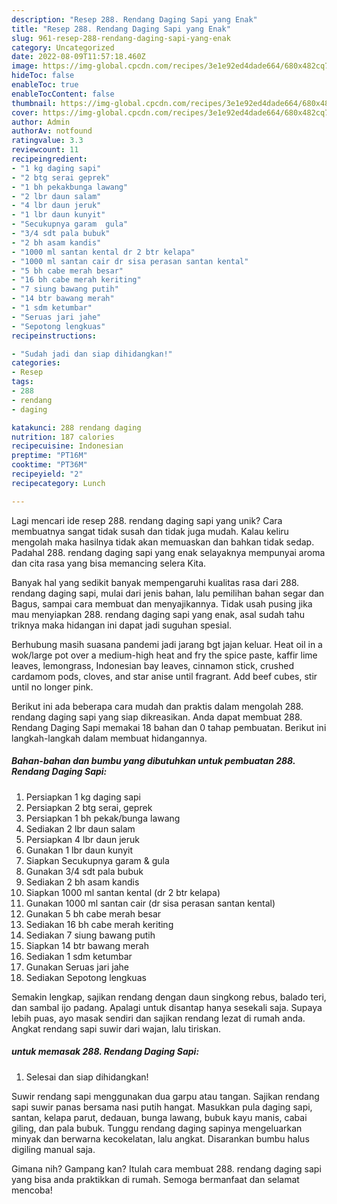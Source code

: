 ```yaml
---
description: "Resep 288. Rendang Daging Sapi yang Enak"
title: "Resep 288. Rendang Daging Sapi yang Enak"
slug: 961-resep-288-rendang-daging-sapi-yang-enak
category: Uncategorized
date: 2022-08-09T11:57:18.460Z
image: https://img-global.cpcdn.com/recipes/3e1e92ed4dade664/680x482cq70/288-rendang-daging-sapi-foto-resep-utama.jpg
hideToc: false
enableToc: true
enableTocContent: false
thumbnail: https://img-global.cpcdn.com/recipes/3e1e92ed4dade664/680x482cq70/288-rendang-daging-sapi-foto-resep-utama.jpg
cover: https://img-global.cpcdn.com/recipes/3e1e92ed4dade664/680x482cq70/288-rendang-daging-sapi-foto-resep-utama.jpg
author: Admin
authorAv: notfound
ratingvalue: 3.3
reviewcount: 11
recipeingredient:
- "1 kg daging sapi"
- "2 btg serai geprek"
- "1 bh pekakbunga lawang"
- "2 lbr daun salam"
- "4 lbr daun jeruk"
- "1 lbr daun kunyit"
- "Secukupnya garam  gula"
- "3/4 sdt pala bubuk"
- "2 bh asam kandis"
- "1000 ml santan kental dr 2 btr kelapa"
- "1000 ml santan cair dr sisa perasan santan kental"
- "5 bh cabe merah besar"
- "16 bh cabe merah keriting"
- "7 siung bawang putih"
- "14 btr bawang merah"
- "1 sdm ketumbar"
- "Seruas jari jahe"
- "Sepotong lengkuas"
recipeinstructions:

- "Sudah jadi dan siap dihidangkan!"
categories:
- Resep
tags:
- 288
- rendang
- daging

katakunci: 288 rendang daging 
nutrition: 187 calories
recipecuisine: Indonesian
preptime: "PT16M"
cooktime: "PT36M"
recipeyield: "2"
recipecategory: Lunch

---
```





Lagi mencari ide resep 288. rendang daging sapi yang unik? Cara membuatnya sangat tidak susah dan tidak juga mudah. Kalau keliru mengolah maka hasilnya tidak akan memuaskan dan bahkan tidak sedap. Padahal 288. rendang daging sapi yang enak selayaknya mempunyai aroma dan cita rasa yang bisa memancing selera Kita.





Banyak hal yang sedikit banyak mempengaruhi kualitas rasa dari 288. rendang daging sapi, mulai dari jenis bahan, lalu pemilihan bahan segar dan Bagus, sampai cara membuat dan menyajikannya. Tidak usah pusing jika mau menyiapkan 288. rendang daging sapi yang enak,      asal sudah tahu triknya maka hidangan ini dapat jadi suguhan spesial.














Berhubung masih suasana pandemi jadi jarang bgt jajan keluar. Heat oil in a wok/large pot over a medium-high heat and fry the spice paste, kaffir lime leaves, lemongrass, Indonesian bay leaves, cinnamon stick, crushed cardamom pods, cloves, and star anise until fragrant. Add beef cubes, stir until no longer pink.






Berikut ini ada beberapa cara mudah dan praktis dalam mengolah 288. rendang daging sapi yang siap dikreasikan. Anda dapat membuat 288. Rendang Daging Sapi memakai 18 bahan dan 0 tahap pembuatan. Berikut ini langkah-langkah dalam membuat hidangannya.

<!--inarticleads1-->

##### Bahan-bahan dan bumbu yang dibutuhkan untuk pembuatan 288. Rendang Daging Sapi:

1. Persiapkan 1 kg daging sapi
1. Persiapkan 2 btg serai, geprek
1. Persiapkan 1 bh pekak/bunga lawang
1. Sediakan 2 lbr daun salam
1. Persiapkan 4 lbr daun jeruk
1. Gunakan 1 lbr daun kunyit
1. Siapkan Secukupnya garam &amp; gula
1. Gunakan 3/4 sdt pala bubuk
1. Sediakan 2 bh asam kandis
1. Siapkan 1000 ml santan kental (dr 2 btr kelapa)
1. Gunakan 1000 ml santan cair (dr sisa perasan santan kental)
1. Gunakan 5 bh cabe merah besar
1. Sediakan 16 bh cabe merah keriting
1. Sediakan 7 siung bawang putih
1. Siapkan 14 btr bawang merah
1. Sediakan 1 sdm ketumbar
1. Gunakan Seruas jari jahe
1. Sediakan Sepotong lengkuas


Semakin lengkap, sajikan rendang dengan daun singkong rebus, balado teri, dan sambal ijo padang. Apalagi untuk disantap hanya sesekali saja. Supaya lebih puas, ayo masak sendiri dan sajikan rendang lezat di rumah anda. Angkat rendang sapi suwir dari wajan, lalu tiriskan. 

<!--inarticleads2-->

#####  untuk memasak 288. Rendang Daging Sapi:


1. Selesai dan siap dihidangkan!

Suwir rendang sapi menggunakan dua garpu atau tangan. Sajikan rendang sapi suwir panas bersama nasi putih hangat. Masukkan pula daging sapi, santan, kelapa parut, dedauan, bunga lawang, bubuk kayu manis, cabai giling, dan pala bubuk. Tunggu rendang daging sapinya mengeluarkan minyak dan berwarna kecokelatan, lalu angkat. Disarankan bumbu halus digiling manual saja. 

Gimana nih? Gampang kan? Itulah cara membuat 288. rendang daging sapi yang bisa anda praktikkan di rumah. Semoga bermanfaat dan selamat mencoba!
